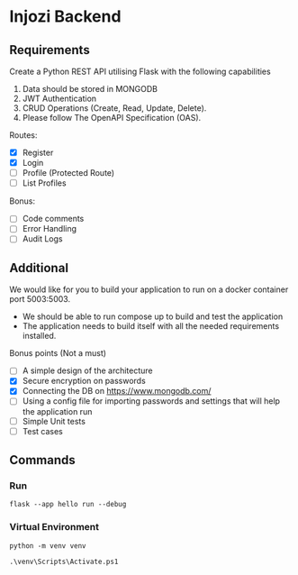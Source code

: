 # Injozi Backend

## Requirements

Create a Python REST API utilising Flask with the following capabilities

1. Data should be stored in MONGODB
2. JWT Authentication
3. CRUD Operations (Create, Read, Update, Delete).
4. Please follow The OpenAPI Specification (OAS).

Routes:

- [x] Register
- [x] Login
- [ ] Profile (Protected Route)
- [ ] List Profiles

Bonus:

- [ ] Code comments
- [ ] Error Handling
- [ ] Audit Logs

## Additional

We would like for you to build your application to run on a docker container port 5003:5003.

- We should be able to run compose up to build and test the application
- The application needs to build itself with all the needed requirements installed.

Bonus points (Not a must)

- [ ] A simple design of the architecture
- [x] Secure encryption on passwords
- [x] Connecting the DB on https://www.mongodb.com/
- [ ] Using a config file for importing passwords and settings that will help the application run
- [ ] Simple Unit tests
- [ ] Test cases

## Commands

### Run

```
flask --app hello run --debug
```

### Virtual Environment

```
python -m venv venv
```

```
.\venv\Scripts\Activate.ps1
```
